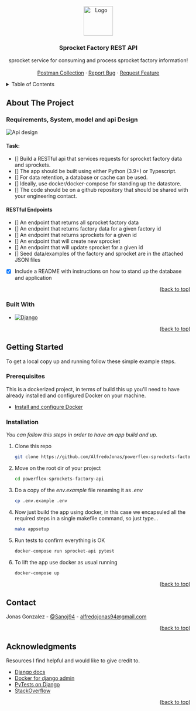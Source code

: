 <a name="readme-top"></a>
<!-- PROJECT LOGO -->
<br />
<div align="center">
  <a href="https://github.com/othneildrew/Best-README-Template">
    <img src="https://www.powerflex.com/wp-content/themes/powerflex/img/logo-white.svg" alt="Logo" width="80" height="80">
  </a>

  <h3 align="center">Sprocket Factory REST API</h3>

  <p align="center">
    sprocket service for consuming and process sprocket factory information!
    <br />
    <br />
    <a href="https://www.postman.com/alfredojonas/workspace/powerflex-challenge/overview">Postman Collection</a>
    ·
    <a href="https://github.com/othneildrew/Best-README-Template/issues">Report Bug</a>
    ·
    <a href="https://github.com/othneildrew/Best-README-Template/issues">Request Feature</a>
  </p>
</div>



<!-- TABLE OF CONTENTS -->
<details>
  <summary>Table of Contents</summary>
  <ol>
    <li>
      <a href="#about-the-project">About The Project</a>
      <ul>
        <li><a href="#built-with">Built With</a></li>
      </ul>
    </li>
    <li>
      <a href="#getting-started">Getting Started</a>
      <ul>
        <li><a href="#prerequisites">Prerequisites</a></li>
        <li><a href="#installation">Installation</a></li>
      </ul>
    </li>
    <li><a href="#contact">Contact</a></li>
    <li><a href="#acknowledgments">Acknowledgments</a></li>
  </ol>
</details>



<!-- ABOUT THE PROJECT -->
## About The Project

### Requirements, System, model and api Design

![Api design][api-design]

#### Task:
- [] Build a RESTful api that services requests for sprocket factory data and sprockets.
- [] The app should be built using either Python (3.9+) or Typescript.
- [] For data retention, a database or cache can be used.
- [] Ideally, use docker/docker-compose for standing up the datastore.
- [] The code should be on a github repository that should be shared with your engineering contact.

#### RESTful Endpoints
- [] An endpoint that returns all sprocket factory data
- [] An endpoint that returns factory data for a given factory id
- [] An endpoint that returns sprockets for a given id
- [] An endpoint that will create new sprocket
- [] An endpoint that will update sprocket for a given id
- [] Seed data/examples of the factory and sprocket are in the attached JSON files
- [X] Include a README with instructions on how to stand up the database and application



<p align="right">(<a href="#readme-top">back to top</a>)</p>


### Built With


* [![Django][django]][django-url]

<p align="right">(<a href="#readme-top">back to top</a>)</p>



<!-- GETTING STARTED -->
## Getting Started

To get a local copy up and running follow these simple example steps.

### Prerequisites

This is a dockerized project, in terms of build this up you'll need to have already installed and configured Docker on your machine.
* <a href="https://docs.docker.com/desktop/?_gl=1*16tppjw*_ga*MTM2MTA3NTk5NC4xNjg1OTE4NTA0*_ga_XJWPQMJYHQ*MTY4NzI3MTMzMy4xMi4xLjE2ODcyNzEzNjkuMjQuMC4w">Install and configure Docker</a>

### Installation

_You can follow this steps in order to have an app build and up._

1. Clone this repo
   ```sh
   git clone https://github.com/AlfredoJonas/powerflex-sprockets-factory-api
   ```
2. Move on the root dir of your project
    ```sh
    cd powerflex-sprockets-factory-api
    ```
3. Do a copy of the *env.example* file renaming it as *.env*
   ```sh
   cp .env.example .env
   ```
4. Now just build the app using docker, in this case we encapsuled all the required steps in a single makefile command, so just type...
   ```sh
   make appsetup
   ``` 
5. Run tests to confirm everything is OK
    ```sh
    docker-compose run sprocket-api pytest
    ```
6. To lift the app use docker as usual running
    ```sh
    docker-compose up
    ```

<p align="right">(<a href="#readme-top">back to top</a>)</p>


<!-- CONTACT -->
## Contact

Jonas Gonzalez - [@Sanoj94](https://twitter.com/Sanoj94) - alfredojonas94@gmail.com

<p align="right">(<a href="#readme-top">back to top</a>)</p>



<!-- ACKNOWLEDGMENTS -->
## Acknowledgments

Resources I find helpful and would like to give credit to.

* [Django docs](https://docs.djangoproject.com/en/4.2/)
* [Docker for django admin](https://github.com/docker/awesome-compose/tree/master/official-documentation-samples)
* [PyTests on Django](https://pytest-django.readthedocs.io/en/latest/)
* [StackOverflow](https://stackoverflow.com/)


<p align="right">(<a href="#readme-top">back to top</a>)</p>



<!-- MARKDOWN LINKS & IMAGES -->
<!-- https://www.markdownguide.org/basic-syntax/#reference-style-links -->
[django]: https://img.shields.io/badge/Django-103e2e?style=for-the-badge&logo=django&logoColor=white
[django-url]: https://www.djangoproject.com/
[system-design]: DataModelAndSystemChart.png
[api-design]: apiDesign.png